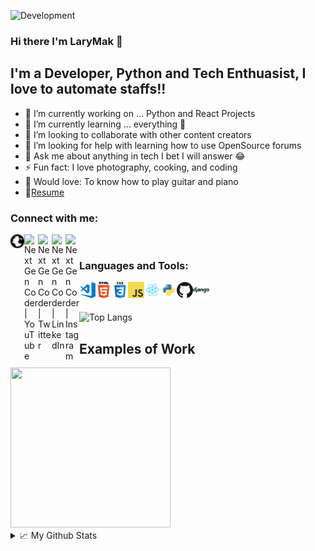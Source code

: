 ![Development](https://pbs.twimg.com/profile_banners/918758862181806080/1603116450/600x200)

### Hi there I'm LaryMak 👋

## I'm a Developer, Python and Tech Enthuasist, I love to automate staffs!!


- 🔭 I’m currently working on ... Python and React Projects
- 🌱 I’m currently learning ... everything 🤣
- 👯 I’m looking to collaborate with other content creators
- 🤔 I’m looking for help with learning how to use OpenSource forums
- 💬 Ask me about anything in tech I bet I will answer 😂 
- ⚡ Fun fact: I love photography, cooking, and coding
- 🎸 Would love: To know how to play guitar and piano
- 📝[Resume]()


### Connect with me:

<img align="left" alt="NextGen Coder" width="22px" src="https://raw.githubusercontent.com/iconic/open-iconic/master/svg/globe.svg" />
<a href="https://www.youtube.com/channel/UCs-2PrpdoZr08gnN0BlfUkw?view_as=subscriber">
<img align="left" alt="NextGen Coder | YouTube" width="22px" src="https://cdn.jsdelivr.net/npm/simple-icons@v3/icons/youtube.svg" />
</a>
<a href="https://twitter.com/larymak1">
<img align="left" alt="NextGen Coder | Twitter" width="22px" src="https://cdn.jsdelivr.net/npm/simple-icons@v3/icons/twitter.svg" />
</a>
<a href="https://linkedin.com/in/hillary-nyakundi-3a64b11ab">
<img align="left" alt="NextGen Coder | LinkedIn" width="22px" src="https://cdn.jsdelivr.net/npm/simple-icons@v3/icons/linkedin.svg" />
</a>
<a href="https://www.instagram.com/_larymak/">
<img align="left" alt="NextGen Coder | Instagram" width="22px" src="https://cdn.jsdelivr.net/npm/simple-icons@v3/icons/instagram.svg" />
 </a>
 
<br />

### Languages and Tools:

<img align="left" alt="Visual Studio Code" width="26px" src="https://raw.githubusercontent.com/github/explore/80688e429a7d4ef2fca1e82350fe8e3517d3494d/topics/visual-studio-code/visual-studio-code.png" />
<img align="left" alt="HTML5" width="26px" src="https://raw.githubusercontent.com/github/explore/80688e429a7d4ef2fca1e82350fe8e3517d3494d/topics/html/html.png" />
<img align="left" alt="CSS3" width="26px" src="https://raw.githubusercontent.com/github/explore/80688e429a7d4ef2fca1e82350fe8e3517d3494d/topics/css/css.png" />
<img align="left" alt="JavaScript" width="26px" src="https://raw.githubusercontent.com/github/explore/80688e429a7d4ef2fca1e82350fe8e3517d3494d/topics/javascript/javascript.png" />
<img align="left" alt="React" width="26px" src="https://raw.githubusercontent.com/github/explore/80688e429a7d4ef2fca1e82350fe8e3517d3494d/topics/react/react.png" />
<img align="left" alt="Git" width="26px" src="https://raw.githubusercontent.com/github/explore/80688e429a7d4ef2fca1e82350fe8e3517d3494d/topics/python/python.png" />
<img align="left" alt="GitHub" width="26px" src="https://raw.githubusercontent.com/github/explore/78df643247d429f6cc873026c0622819ad797942/topics/github/github.png" />
<img align="left" alt="Terminal" width="26px" src="https://raw.githubusercontent.com/github/explore/80688e429a7d4ef2fca1e82350fe8e3517d3494d/topics/django/django.png" />

<br />
<br />

![Top Langs](https://github-readme-stats.vercel.app/api/top-langs/?username=larymak&layout=compact)

## Examples of Work
<img src="https://github.com/larymak/larymak/blob/main/EComm%20Website.gif" height="256" width="256" />

<details>
<summary>📈 My Github Stats</summary>

<p align="left"> <img src="https://github-readme-stats.vercel.app/api?username=larymak&show_icons=true&theme=radical" alt="larymak" />

</details>

